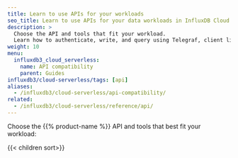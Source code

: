 ```yaml
---
title: Learn to use APIs for your workloads
seo_title: Learn to use APIs for your data workloads in InfluxDB Cloud Serverless
description: >
  Choose the API and tools that fit your workload.
  Learn how to authenticate, write, and query using Telegraf, client libraries, and HTTP clients.
weight: 10
menu:
  influxdb3_cloud_serverless:
    name: API compatibility
    parent: Guides
influxdb3/cloud-serverless/tags: [api]
aliases:
  - /influxdb3/cloud-serverless/api-compatibility/
related:
  - /influxdb3/cloud-serverless/reference/api/
---
```


Choose the {{% product-name %}} API and tools that best fit your workload:

{{< children sort>}}